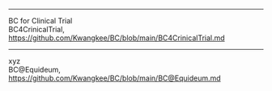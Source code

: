 ***
BC for Clinical Trial  
BC4CrinicalTrial, https://github.com/Kwangkee/BC/blob/main/BC4CrinicalTrial.md

***
xyz  
BC@Equideum, https://github.com/Kwangkee/BC/blob/main/BC@Equideum.md
